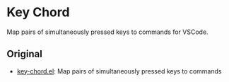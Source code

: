# Key Chord

Map pairs of simultaneously pressed keys to commands for VSCode.

## Original

- [key-chord.el](https://github.com/emacsorphanage/key-chord): Map pairs of simultaneously pressed keys to commands

